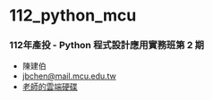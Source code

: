 # 112_python_mcu
### 112年產投 - Python 程式設計應用實務班第 2 期
- 陳建伯
- jbchen@mail.mcu.edu.tw
- [老師的雲端硬碟](https://drive.google.com/drive/folders/1IqE0SO5BX-jHyvhEBTrZZY2WvQkphYWq)
